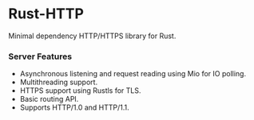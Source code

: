 # Rust-HTTP
Minimal dependency HTTP/HTTPS library for Rust.

### Server Features
- Asynchronous listening and request reading using Mio for IO polling.
- Multithreading support.
- HTTPS support using Rustls for TLS. 
- Basic routing API.
- Supports HTTP/1.0 and HTTP/1.1.